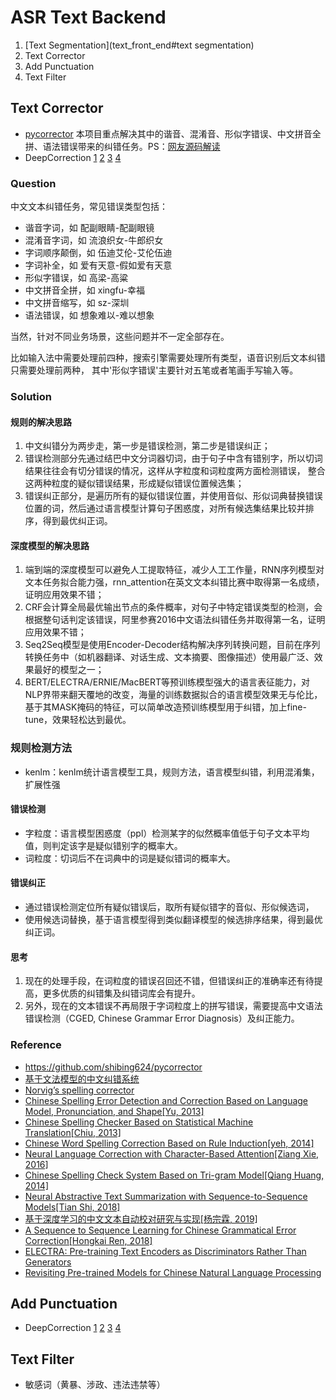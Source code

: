 # ASR Text Backend

1. [Text Segmentation](text_front_end#text segmentation)
2. Text Corrector
3. Add Punctuation
4. Text Filter



## Text Corrector

* [pycorrector](https://github.com/shibing624/pycorrector)
  本项目重点解决其中的谐音、混淆音、形似字错误、中文拼音全拼、语法错误带来的纠错任务。PS：[网友源码解读](https://zhuanlan.zhihu.com/p/138981644)
* DeepCorrection [1](https://praneethbedapudi.medium.com/deepcorrection-1-sentence-segmentation-of-unpunctuated-text-a1dbc0db4e98) [2](https://praneethbedapudi.medium.com/deepcorrection2-automatic-punctuation-restoration-ac4a837d92d9) [3](https://praneethbedapudi.medium.com/deepcorrection-3-spell-correction-and-simple-grammar-correction-d033a52bc11d)  [4](https://praneethbedapudi.medium.com/deepsegment-2-0-multilingual-text-segmentation-with-vector-alignment-fd76ce62194f)



### Question

中文文本纠错任务，常见错误类型包括：

- 谐音字词，如 配副眼睛-配副眼镜
- 混淆音字词，如 流浪织女-牛郎织女
- 字词顺序颠倒，如 伍迪艾伦-艾伦伍迪
- 字词补全，如 爱有天意-假如爱有天意
- 形似字错误，如 高梁-高粱
- 中文拼音全拼，如 xingfu-幸福
- 中文拼音缩写，如 sz-深圳
- 语法错误，如 想象难以-难以想象

当然，针对不同业务场景，这些问题并不一定全部存在。

比如输入法中需要处理前四种，搜索引擎需要处理所有类型，语音识别后文本纠错只需要处理前两种， 其中'形似字错误'主要针对五笔或者笔画手写输入等。



### Solution

#### 规则的解决思路

1. 中文纠错分为两步走，第一步是错误检测，第二步是错误纠正；
2. 错误检测部分先通过结巴中文分词器切词，由于句子中含有错别字，所以切词结果往往会有切分错误的情况，这样从字粒度和词粒度两方面检测错误， 整合这两种粒度的疑似错误结果，形成疑似错误位置候选集；
3. 错误纠正部分，是遍历所有的疑似错误位置，并使用音似、形似词典替换错误位置的词，然后通过语言模型计算句子困惑度，对所有候选集结果比较并排序，得到最优纠正词。

#### 深度模型的解决思路

1. 端到端的深度模型可以避免人工提取特征，减少人工工作量，RNN序列模型对文本任务拟合能力强，rnn_attention在英文文本纠错比赛中取得第一名成绩，证明应用效果不错；
2. CRF会计算全局最优输出节点的条件概率，对句子中特定错误类型的检测，会根据整句话判定该错误，阿里参赛2016中文语法纠错任务并取得第一名，证明应用效果不错；
3. Seq2Seq模型是使用Encoder-Decoder结构解决序列转换问题，目前在序列转换任务中（如机器翻译、对话生成、文本摘要、图像描述）使用最广泛、效果最好的模型之一；
4. BERT/ELECTRA/ERNIE/MacBERT等预训练模型强大的语言表征能力，对NLP界带来翻天覆地的改变，海量的训练数据拟合的语言模型效果无与伦比，基于其MASK掩码的特征，可以简单改造预训练模型用于纠错，加上fine-tune，效果轻松达到最优。



### 规则检测方法

- kenlm：kenlm统计语言模型工具，规则方法，语言模型纠错，利用混淆集，扩展性强

#### 错误检测

- 字粒度：语言模型困惑度（ppl）检测某字的似然概率值低于句子文本平均值，则判定该字是疑似错别字的概率大。
- 词粒度：切词后不在词典中的词是疑似错词的概率大。

#### 错误纠正

- 通过错误检测定位所有疑似错误后，取所有疑似错字的音似、形似候选词，
- 使用候选词替换，基于语言模型得到类似翻译模型的候选排序结果，得到最优纠正词。

#### 思考

1. 现在的处理手段，在词粒度的错误召回还不错，但错误纠正的准确率还有待提高，更多优质的纠错集及纠错词库会有提升。
2. 另外，现在的文本错误不再局限于字词粒度上的拼写错误，需要提高中文语法错误检测（CGED, Chinese Grammar Error Diagnosis）及纠正能力。



### Reference

* https://github.com/shibing624/pycorrector
* [基于文法模型的中文纠错系统](https://blog.csdn.net/mingzai624/article/details/82390382)
* [Norvig’s spelling corrector](http://norvig.com/spell-correct.html)
* [Chinese Spelling Error Detection and Correction Based on Language Model, Pronunciation, and Shape[Yu, 2013]](http://www.aclweb.org/anthology/W/W14/W14-6835.pdf)
* [Chinese Spelling Checker Based on Statistical Machine Translation[Chiu, 2013]](http://www.aclweb.org/anthology/O/O13/O13-1005.pdf)
* [Chinese Word Spelling Correction Based on Rule Induction[yeh, 2014]](http://aclweb.org/anthology/W14-6822)
* [Neural Language Correction with Character-Based Attention[Ziang Xie, 2016]](https://arxiv.org/pdf/1603.09727.pdf)
* [Chinese Spelling Check System Based on Tri-gram Model[Qiang Huang, 2014]](http://www.anthology.aclweb.org/W/W14/W14-6827.pdf)
* [Neural Abstractive Text Summarization with Sequence-to-Sequence Models[Tian Shi, 2018]](https://arxiv.org/abs/1812.02303)
* [基于深度学习的中文文本自动校对研究与实现[杨宗霖, 2019]](https://github.com/shibing624/pycorrector/blob/master/docs/基于深度学习的中文文本自动校对研究与实现.pdf)
* [A Sequence to Sequence Learning for Chinese Grammatical Error Correction[Hongkai Ren, 2018]](https://link.springer.com/chapter/10.1007/978-3-319-99501-4_36)
* [ELECTRA: Pre-training Text Encoders as Discriminators Rather Than Generators](https://openreview.net/pdf?id=r1xMH1BtvB)
* [Revisiting Pre-trained Models for Chinese Natural Language Processing](https://arxiv.org/abs/2004.13922)



## Add Punctuation

* DeepCorrection [1](https://praneethbedapudi.medium.com/deepcorrection-1-sentence-segmentation-of-unpunctuated-text-a1dbc0db4e98) [2](https://praneethbedapudi.medium.com/deepcorrection2-automatic-punctuation-restoration-ac4a837d92d9) [3](https://praneethbedapudi.medium.com/deepcorrection-3-spell-correction-and-simple-grammar-correction-d033a52bc11d)  [4](https://praneethbedapudi.medium.com/deepsegment-2-0-multilingual-text-segmentation-with-vector-alignment-fd76ce62194f)



## Text Filter

* 敏感词（黄暴、涉政、违法违禁等）